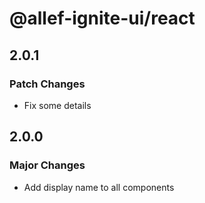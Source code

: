 # @allef-ignite-ui/react

## 2.0.1

### Patch Changes

- Fix some details

## 2.0.0

### Major Changes

- Add display name to all components
